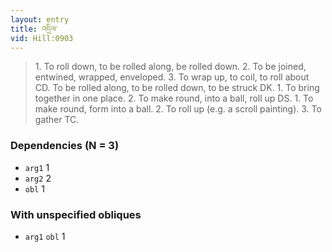 ```yaml
---
layout: entry
title: འདྲིལ་
vid: Hill:0903
---
```

> 1\. To roll down, to be rolled along, be rolled down\. 2\. To be joined, entwined, wrapped, enveloped\. 3\. To wrap up, to coil, to roll about CD\. To be rolled along, to be rolled down, to be struck DK\. 1\. To bring together in one place\. 2\. To make round, into a ball, roll up DS\. 1\. To make round, form into a ball\. 2\. To roll up (e\.g\. a scroll painting)\. 3\. To gather TC\.


### Dependencies (N = 3)
* `arg1` 1
* `arg2` 2
* `obl` 1


### With unspecified obliques
* `arg1` `obl` 1
